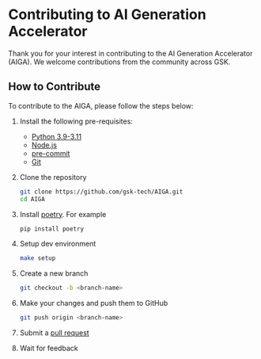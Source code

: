 # Contributing to AI Generation Accelerator

Thank you for your interest in contributing to the AI Generation Accelerator (AIGA). We welcome contributions from the community across GSK.

## How to Contribute

To contribute to the AIGA, please follow the steps below:

1. Install the following pre-requisites:

    - [Python 3.9-3.11](https://www.python.org/downloads/)
    - [Node.js](https://nodejs.org/en/download/)
    - [pre-commit](https://pre-commit.com/#install)
    - [Git](https://git-scm.com/downloads)

1. Clone the repository

    ```bash
    git clone https://github.com/gsk-tech/AIGA.git
    cd AIGA
    ```

1. Install [poetry](https://python-poetry.org/). For example

    ```bash
    pip install poetry
    ```

1. Setup dev environment

    ```bash
    make setup
    ```

1. Create a new branch

    ```bash
    git checkout -b <branch-name>
    ```

1. Make your changes and push them to GitHub

    ```bash
    git push origin <branch-name>
    ```

1. Submit a [pull request](https://github.com/gsk-tech/AIGA/compare)

1. Wait for feedback
